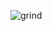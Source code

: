 ![grind](https://user-images.githubusercontent.com/74919798/144596768-e8bf117f-b25e-4c74-a9ad-c1909128b1e5.png)



<!--
**Adam0Brien/Adam0Brien** is a ✨ _special_ ✨ repository because its `README.md` (this file) appears on your GitHub profile.

Here are some ideas to get you started:

- 🔭 I’m currently working on ...
- 🌱 I’m currently learning ...
- 👯 I’m looking to collaborate on ...
- 🤔 I’m looking for help with ...
- 💬 Ask me about ...
- 📫 How to reach me: ...
- 😄 Pronouns: ...
- ⚡ Fun fact: ...
-->
